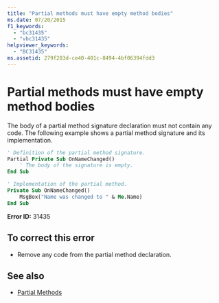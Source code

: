 ```yaml
---
title: "Partial methods must have empty method bodies"
ms.date: 07/20/2015
f1_keywords: 
  - "bc31435"
  - "vbc31435"
helpviewer_keywords: 
  - "BC31435"
ms.assetid: 279f283d-ce40-401c-8494-4bf06394fdd3
---
```

# Partial methods must have empty method bodies
The body of a partial method signature declaration must not contain any code. The following example shows a partial method signature and its implementation.

```vb
' Definition of the partial method signature.
Partial Private Sub OnNameChanged()
    ' The body of the signature is empty.
End Sub
```

```vb
' Implementation of the partial method.
Private Sub OnNameChanged()
    MsgBox("Name was changed to " & Me.Name)
End Sub
```

 **Error ID:** 31435

## To correct this error

- Remove any code from the partial method declaration.

## See also

- [Partial Methods](../programming-guide/language-features/procedures/partial-methods.md)
